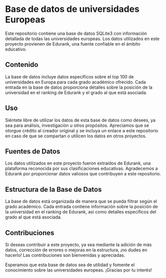 # Base de datos de universidades Europeas

Este repositorio contiene una base de datos SQLite3 con información detallada de todas las universidades europeas. Los datos utilizados en este proyecto provienen de Edurank, una fuente confiable en el ámbito educativo.

## Contenido
La base de datos incluye datos específicos sobre el top 100 de universidades en Europa para cada grado académico ofrecido. Cada entrada en la base de datos proporciona detalles sobre la posición de la universidad en el ranking de Edurank y el grado al que está asociada.

## Uso
Siéntete libre de utilizar los datos de esta base de datos como desees, ya sea para análisis, investigación u otros propósitos. Apreciamos que se otorgue crédito al creador original y se incluya un enlace a este repositorio en caso de que se compartan o utilicen los datos en otros proyectos.

## Fuentes de Datos
Los datos utilizados en este proyecto fueron extraídos de Edurank, una plataforma reconocida por sus clasificaciones educativas. Agradecemos a Edurank por proporcionar datos valiosos que contribuyen a este repositorio.

## Estructura de la Base de Datos
La base de datos está organizada de manera que se pueda filtrar según el grado académico. Cada entrada contiene información sobre la posición de la universidad en el ranking de Edurank, así como detalles específicos del grado al que está asociada.

## Contribuciones
Si deseas contribuir a este proyecto, ya sea mediante la adición de más datos, corrección de errores o mejoras en la estructura, ¡no dudes en hacerlo! Las contribuciones son bienvenidas y apreciadas.

Esperamos que esta base de datos sea de utilidad y fomente el conocimiento sobre las universidades europeas. ¡Gracias por tu interés!
